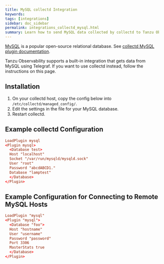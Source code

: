 ```yaml
---
title: MySQL collectd Integration
keywords:
tags: [integrations]
sidebar: doc_sidebar
permalink: integrations_collectd_mysql.html
summary: Learn how to send MySQL data collected by collectd to Tanzu Observability (formerly known as VMware Aria Operations for Applications).
---
```


[MySQL](https://www.mysql.com/) is a popular open-source relational database. See [collectd MySQL plugin documentation](https://collectd.org/wiki/index.php/Plugin:MySQL).

Tanzu Observability supports a built-in integration that gets data from MySQL using Telegraf. If you want to use collectd instead, follow the instructions on this page.


## Installation

1. On your collectd host, copy the config below into `/etc/collectd/managed_config/`.
1. Edit the settings in the file for your MySQL database.
1. Restart collectd.

## Example collectd Configuration

```conf
LoadPlugin mysql
<Plugin mysql>
  <Database test>
  Host "localhost"
  Socket "/var/run/mysqld/mysqld.sock"
  User "root"
  Password "abcdABCD1."
  Database "lamptest"
  </Database>
</Plugin>
```

## Example Configuration for Connecting to Remote MySQL Hosts

```conf
LoadPlugin "mysql"
<Plugin "mysql">
  <Database "foo">
  Host "hostname"
  User "username"
  Password "password"
  Port 3306
  MasterStats true
  </Database>
</Plugin>
```
